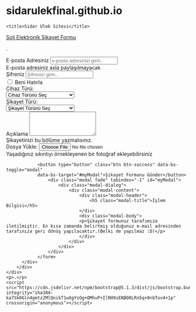 # sidarulekfinal.github.io
<!DOCTYPE html>
<html>
<head>
	<link href="https://cdn.jsdelivr.net/npm/bootstrap@5.1.3/dist/css/bootstrap.min.css" rel="stylesheet" integrity="sha384-1BmE4kWBq78iYhFldvKuhfTAU6auU8tT94WrHftjDbrCEXSU1oBoqyl2QvZ6jIW3" crossorigin="anonymous">
	<meta charset="utf-8">
    <meta http-equiv="X-UA-Compatible" content="IE-edge">
    <meta name="wiewport" content="width=device-width, inital-scale=1.0">
    
    <title>Sidar Ülek Sitesi</title>
</head>
<body>
    <nav class="navbar fixed-top navbar-dark bg-dark">
        <div class="container-fluid">
          <a class="navbar-brand" href="#">
           Soli Elektronik Şikayet Formu
          </a>
        </div>
    </nav>
    <p>.</p>
    <div class="container">
        <div class="row mt-5">
          <div class="col">
            <form>
                <div class="mb-3">
                    <label class="form-label" for="myEmail">E-posta Adresiniz</label>
                    <input type="email" class="form-control" id="my Email" aria-describedby="emailHelper"
                    placeholder="e-posta adresinizi girin..">
                    <div class="form-text" id="emailHelper">E-posta adresiniz asla paylaşılmayacak </div>
                </div>
                <div class="mb-3">
                    <label class="form-label" for="my Password">Şifreniz</label>
                    <input type="password" class="form-control" id="myPassword" aria-describedby="passawordHelper"
                    placeholder="Şifrenizi girin..">
                </div>
                <div class="mb-3 form-check">
                    <input type="checkbox" class="form-check-input" id="remember">
                    <label class="form-check-label" for="remember">Beni Hatırla</label>
                </div>
                <div class="mb-3 row">
                    <label class="form-label col-sm-2 col-xl-1" for="myGender">Cihaz Türü:</label>
                    <div class="col-sm-10 col-xl-11">
                        <select id="myGender" class="form-select" aria-label="Açılır select kutusu">
                            <option selected>Cihaz Türünü Seç</option>
                            <option value="female">Televizyon</option>
                            <option value="male">Telefon</option>
                            <option value="male">Tablet</option>
                            <option value="male">Bilgisayar Aparatları</option>
                            <option value="male">Joystick</option>
                            <option value="male">Kulaklıklar</option>
                            <option value="male">Mikrofonlar</option>
                            <option value="male">Hopörlörler</option>
                            <option value="male">Kablo Çeşitleri</option>
                            <option value="male">Diğer(Açıklamada Belirtiniz)</option>
                        </select>
                    </div>
                </div>	
                <div class="mb-3 row">
                    <label class="form-label col-sm-2 col-xl-1" for="myGender">Şikayet Türü:</label>
                    <div class="col-sm-10 col-xl-11">
                        <select id="myGender" class="form-select" aria-label="Açılır select kutusu">
                            <option selected>Şikayet Türünü Seç</option>
                            <option value="female">Ekran Sıkıntısı</option>
                            <option value="male">Kablo Sıkıntısı</option>
                            <option value="male">Yazılım Sıkıntısı</option>
                            <option value="male">Batarya Sıkıntısı</option>
                            <option value="male">Dokunmatik Sıkıntısı</option>
                            <option value="male">Ses Sıkıntısı</option>
                            <option value="male">Sipariş Sıkıntısı</option>
                            <option value="male">Diğer(Açıklamada Belirtiniz)</option>
                        </select>
                    </div>
                </div>			        
                <div class="mb-3">
                    <label class="form-label" for="myArea"> Açıklama</label>
                    <textarea class="form-control" id="myArea" rows="4"> </textarea>
                    <div class="form-text" id="AçıklamaHelper">Şikayetinizi bu bölüme yazmalısınız. </div>
                </div>
                <div class="mb-3 row">
                    <label class="form-label col.sm.2 col-x1-1" for="myDosya"> Dosya Yükle:</label>
                    <input type="file" class="form-control" id="myDosya">
                    <div class="form-text" id="DosyaHelper">Yaşadığınız sıkıntıyı örnekleyenen bir fotoğraf ekleyebilirsiniz</div>
                </div>

                <button type="button" class="btn btn-success" data-bs-toggle="modal"
                data-bs-target="#myModal">Şikayet Formunu Gönder</button>
                    <div class="modal fade" tabindex="-1" id="myModal">
                        <div class="modal-dialog">
                            <div class="modal-content">
                                <div class="modal-header">
                                    <h5 class="modal-title">İşlem Bilgisi</h5>
                                </div>
                                <div class="modal-body">
                                <p>Şikayet formunuz tarafımıza iletilmiştir. En kısa zamanda belirtmiş olduğunuz e-mail adresinden tarafınıza geri dönüş yapılacaktır.(Belki de yapılmaz :D)</p>	
                                </div>
                            </div>
                        </div>
                    </div>
                </form>			
          </div>          		
        </div>
    </div>
    <p>.</p>
    <script src="https://cdn.jsdelivr.net/npm/bootstrap@5.1.3/dist/js/bootstrap.bundle.min.js" integrity="sha384-ka7Sk0Gln4gmtz2MlQnikT1wXgYsOg+OMhuP+IlRH9sENBO0LRn5q+8nbTov4+1p" crossorigin="anonymous"></script>
</body>
</html>
